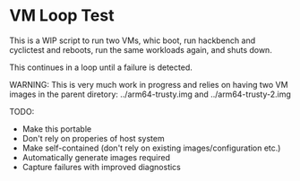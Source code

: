 VM Loop Test
============

This is a WIP script to run two VMs, whic boot, run hackbench and cyclictest
and reboots, run the same workloads again, and shuts down.

This continues in a loop until a failure is detected.

WARNING: This is very much work in progress and relies on having two VM images
in the parent diretory: ../arm64-trusty.img and ../arm64-trusty-2.img

TODO:
 - Make this portable
 - Don't rely on properies of host system
 - Make self-contained (don't rely on existing images/configuration etc.)
 - Automatically generate images required
 - Capture failures with improved diagnostics
